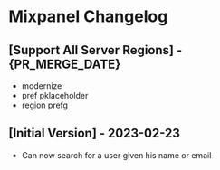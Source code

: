# Mixpanel Changelog

## [Support All Server Regions] - {PR_MERGE_DATE}

- modernize
- pref pklaceholder
- region prefg

## [Initial Version] - 2023-02-23

- Can now search for a user given his name or email
